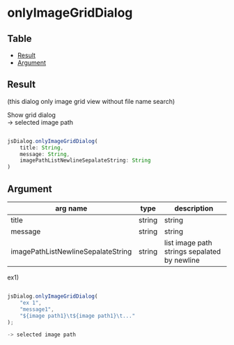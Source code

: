 # onlyImageGridDialog


Table
-----------------

* [Result](#result)
* [Argument](#argument)


## Result

(this dialog only image grid view without file name search)

Show grid dialog    
-> selected image path  


```js.js

jsDialog.onlyImageGridDialog(
	title: String,
	message: String,
	imagePathListNewlineSepalateString: String
)
```

## Argument

| arg name | type | description |
| -------- | -------- | -------- |
| title | string | string |
| message | string | string |
| imagePathListNewlineSepalateString | string | list image path strings sepalated by newline |

ex1)

```js.js

jsDialog.onlyImageGridDialog(
	"ex 1",
	"message1",
	"${image path1}\t${image path1}\t..."
);

-> selected image path

```
